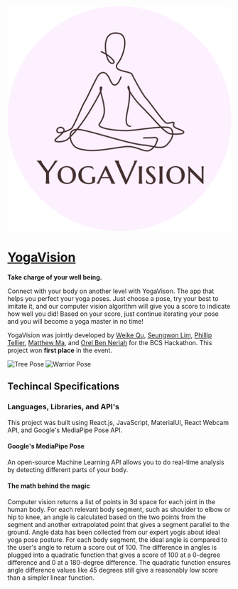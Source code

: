 ![logo](/src/media/logobg.svg)

# [YogaVision](https://yogavision.weike.ca)


**Take charge of your well being.**

Connect with your body on another level with YogaVison. The app that helps you perfect your yoga poses. Just choose a pose, try your best to imitate it, and our computer vision algorithm will give you a score to indicate how well you did! Based on your score, just continue iterating your pose and you will become a yoga master in no time!

YogaVision was jointly developed by [Weike Qu](https://github.com/weikequ), [Seungwon Lim](https://github.com/limseung1), [Phillip Tellier](https://github.com/ptellier), [Matthew Ma](https://github.com/mamatthew), and [Orel Ben Neriah](https://github.com/orelbn) for the BCS Hackathon. This project won **first place** in the event.

![Tree Pose](src/media/tree-pose.svg)
![Warrior Pose](src/media/warrior-pose.svg)

## **Techincal Specifications**

### Languages, Libraries, and API's

This project was built using React.js, JavaScript, MaterialUI, React Webcam API, and Google's MediaPipe Pose API.

#### Google's MediaPipe Pose

An open-source Machine Learning API allows you to do real-time analysis by detecting different parts of your body. 

#### The math behind the magic

Computer vision returns a list of points in 3d space for each joint in the human body. For each relevant body segment, such as shoulder to elbow or hip to knee, an angle is calculated based on the two points from the segment and another extrapolated point that gives a segment parallel to the ground. Angle data has been collected from our expert yogis about ideal yoga pose posture. For each body segment, the ideal angle is compared to the user's angle to return a score out of 100. The difference in angles is plugged into a quadratic function that gives a score of 100 at a 0-degree difference and 0 at a 180-degree difference. The quadratic function ensures angle difference values like 45 degrees still give a reasonably low score than a simpler linear function.

<br></br>
<br></br>
